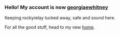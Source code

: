 ### Hello! My account is now [georgiaewhitney](https://github.com/georgiaewhitney)

Keeping rockyrelay tucked away, safe and sound here. 

For all the good stuff, head to my new [home](https://github.com/georgiaewhitney). 

